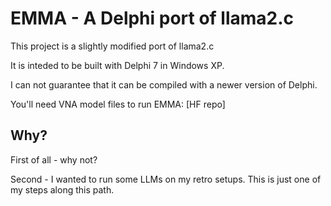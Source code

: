 # EMMA - A Delphi port of llama2.c

This project is a slightly modified port of llama2.c

It is inteded to be built with Delphi 7 in Windows XP.

I can not guarantee that it can be compiled with a newer version of Delphi.

You'll need VNA model files to run EMMA: [HF repo]


## Why?

First of all - why not?

Second - I wanted to run some LLMs on my retro setups. This is just one of my steps along this path.

